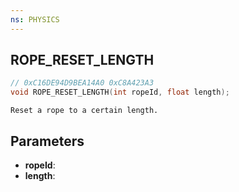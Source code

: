 ```yaml
---
ns: PHYSICS
---
```

## ROPE_RESET_LENGTH

```c
// 0xC16DE94D9BEA14A0 0xC8A423A3
void ROPE_RESET_LENGTH(int ropeId, float length);
```

```
Reset a rope to a certain length.  
```

## Parameters
* **ropeId**: 
* **length**: 

